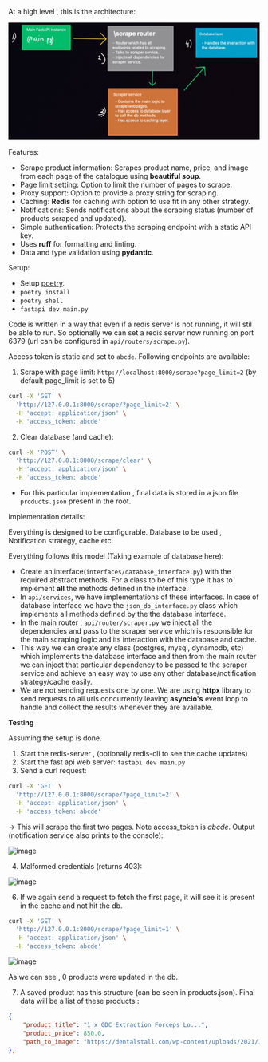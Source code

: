 At a high level , this is the architecture:

![alt text](arch.png)

Features:

- Scrape product information: Scrapes product name, price, and image from each page of the catalogue using **beautiful soup**.
- Page limit setting: Option to limit the number of pages to scrape.
- Proxy support: Option to provide a proxy string for scraping.
- Caching: **Redis** for caching with option to use fit in any other strategy.
- Notifications: Sends notifications about the scraping status (number of products scraped and updated).
- Simple authentication: Protects the scraping endpoint with a static API key.
- Uses **ruff** for formatting and linting.
- Data and type validation using **pydantic**.

Setup:

- Setup [poetry](https://python-poetry.org/docs/#installation).
- `poetry install`
- `poetry shell`
- `fastapi dev main.py`

Code is written in a way that even if a redis server is not running, it will stil be able to run.
So optionally we can set a redis server now running on port 6379 (url can be configured in `api/routers/scrape.py`).

Access token is static and set to `abcde`.
Following endpoints are available:

1. Scrape with page limit: `http://localhost:8000/scrape?page_limit=2` (by default page_limit is set to 5)

```bash
curl -X 'GET' \
  'http://127.0.0.1:8000/scrape/?page_limit=2' \
  -H 'accept: application/json' \
  -H 'access_token: abcde'
```

2. Clear database (and cache):

```bash
curl -X 'POST' \
  'http://127.0.0.1:8000/scrape/clear' \
  -H 'accept: application/json' \
  -H 'access_token: abcde'
```

- For this particular implementation , final data is stored in a json file `products.json` present in the root.

Implementation details:

Everything is designed to be configurable. Database to be used , Notification strategy, cache etc.

Everything follows this model (Taking example of database here):

- Create an interface(`interfaces/database_interface.py`) with the required abstract methods. For a class to be of this type it has to implement **all** the methods defined in the interface.
- In `api/services`, we have implementations of these interfaces. In case of database interface we have the `json_db_interface.py` class which implements all methods defined by the the database interface.
- In the main router , `api/router/scraper.py` we inject all the dependencies and pass to the scraper service which is responsible for the main scraping logic and its interaction with the database and cache.
- This way we can create any class (postgres, mysql, dynamodb, etc) which implements the database interface and then from the main router we can inject that particular dependency to be passed to the scraper service and achieve an easy way to use any other database/notification strategy/cache easily.
- We are not sending requests one by one. We are using **httpx** library to send requests to all urls concurrently leaving **asyncio's** event loop to handle and collect the results whenever they are available.

**Testing**

Assuming the setup is done.

1) Start the redis-server , (optionally redis-cli to see the cache updates)
2) Start the fast api web server: `fastapi dev main.py`
3) Send a curl request:
```bash
curl -X 'GET' \
  'http://127.0.0.1:8000/scrape/?page_limit=2' \
  -H 'accept: application/json' \
  -H 'access_token: abcde'
```
-> This will scrape the first two pages. Note access_token is _abcde_. 
Output (notification service also prints to the console): 

![image](https://github.com/user-attachments/assets/2b82978e-91f5-4d42-bdf2-78a5ae418a84)

4) Malformed credentials (returns 403):

![image](https://github.com/user-attachments/assets/80d29dd2-ba4d-4a32-b704-36a3833ab9ba)

6) If we again send a request to fetch the first page, it will see it is present in the cache and not hit the db.
```bash
curl -X 'GET' \
  'http://127.0.0.1:8000/scrape/?page_limit=1' \
  -H 'accept: application/json' \
  -H 'access_token: abcde'
```
![image](https://github.com/user-attachments/assets/c7b4407c-9e5a-4917-9484-a22d991d15fc)

As we can see , 0 products were updated in the db.

7) A saved product has this structure (can be seen in products.json). Final data will be a list of these products.:
```json
{
    "product_title": "1 x GDC Extraction Forceps Lo...",
    "product_price": 850.0,
    "path_to_image": "https://dentalstall.com/wp-content/uploads/2021/11/GDC-Extraction-Forceps-Lower-Molars-86A-Standard-FX86AS-300x300.jpg"
},
```
